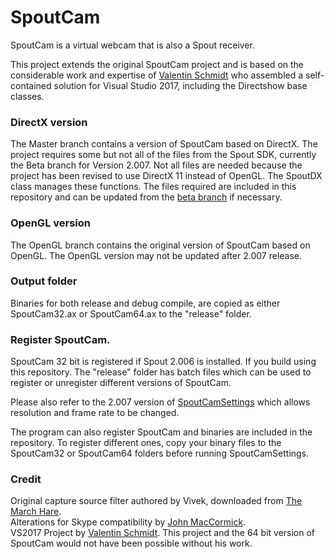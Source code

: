 # SpoutCam

SpoutCam is a virtual webcam that is also a Spout receiver.

This project extends the original SpoutCam project and is based on the considerable work and expertise of [Valentin Schmidt](https://github.com/59de44955ebd/SpoutCam) who assembled a self-contained solution for Visual Studio 2017, including the Directshow base classes.

### DirectX version

The Master branch contains a version of SpoutCam based on DirectX. The project requires some but not all of the files from the Spout SDK, currently the Beta branch for Version 2.007. Not all files are needed because the project has been revised to use DirectX 11 instead of OpenGL. The SpoutDX class manages these functions. The files required are included in this repository and can be updated from the [beta branch](https://github.com/leadedge/Spout2/tree/beta/SPOUTSDK/SpoutSDK) if necessary.

### OpenGL version

The OpenGL branch contains the original version of SpoutCam based on OpenGL. The OpenGL version may not be updated after 2.007 release.

### Output folder

Binaries for both release and debug compile, are copied as either SpoutCam32.ax or SpoutCam64.ax to the "release" folder.

### Register SpoutCam.

SpoutCam 32 bit is registered if Spout 2.006 is installed. If you build using this repository. The "release" folder has batch files which can be used to register or unregister different versions of SpoutCam. 

Please also refer to the 2.007 version of [SpoutCamSettings](https://github.com/leadedge/Spout2/tree/beta/SPOUTCAM) which allows resolution and frame rate to be changed.

The program can also register SpoutCam and binaries are included in the repository. To register different ones, copy your binary files to the SpoutCam32 or SpoutCam64 folders before running SpoutCamSettings.

### Credit

Original capture source filter authored by Vivek, downloaded from [The March Hare](http://tmhare.mvps.org/downloads/vcam.zip).  
Alterations for Skype compatibility by [John MacCormick](https://github.com/johnmaccormick/MultiCam).  
VS2017 Project by [Valentin Schmidt](https://github.com/59de44955ebd). This project and the 64 bit version of SpoutCam would not have been possible without his work.
